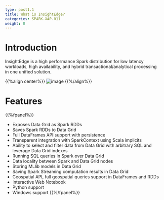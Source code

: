 ```yaml
---
type: post1.1
title: What is InsightEdge?
categories: SPARK-XAP-011
weight: 0
---
```


# Introduction

InsightEdge is a high performance Spark distribution for low latency workloads, high availability, and hybrid transactional/analytical processing in one unified solution.

{{%align center%}}
![image](/attachment_files/insightedge_arch.png)
{{%/align%}}


# Features

{{%fpanel%}}
* Exposes Data Grid as Spark RDDs
* Saves Spark RDDs to Data Grid
* Full DataFrames API support with persistence
* Transparent integration with SparkContext using Scala implicits
* Ability to select and filter data from Data Grid with arbitrary SQL and leverage Data Grid indexes
* Running SQL queries in Spark over Data Grid
* Data locality between Spark and Data Grid nodes
* Storing MLlib models in Data Grid
* Saving Spark Streaming computation results in Data Grid
* Geospatial API, full geospatial queries support in DataFrames and RDDs
* Interactive Web Notebook
* Python support
* Windows support
{{%/fpanel%}}
